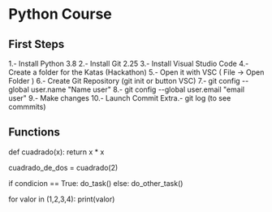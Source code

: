Python Course
============

## First Steps ##

1.- Install Python 3.8
2.- Install Git 2.25
3.- Install Visual Studio Code
4.- Create a folder for the Katas (Hackathon)
5.- Open it with VSC ( File -> Open Folder )
6.- Create Git Repository (git init or button VSC) 
7.- git config --global user.name "Name user"
8.- git config --global user.email "email user"
9.- Make changes
10.- Launch Commit
Extra.- git log (to see commmits)

## Functions ##

def cuadrado(x):
    return x * x

cuadrado_de_dos = cuadrado(2)

if condicion == True:
    do_task()
else:
    do_other_task()

for valor in (1,2,3,4):
    print(valor)